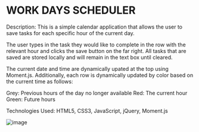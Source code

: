 # WORK DAYS SCHEDULER 

Description:  This is a simple calendar application that allows the user to save tasks for each specific hour of the current day. 

The user types in the task they would like to complete in the row with the relevant hour and clicks the save button on the far right. All tasks that are saved are stored locally and will remain in the text box until cleared. 

The current date and time are dynamically upated at the top using Moment.js. Additionally, each row is dynamically updated by color based on the current time as follows: 

Grey: Previous hours of the day no longer available 
Red: The current hour 
Green: Future hours 

Technologies Used: HTML5, CSS3, JavaScript, jQuery, Moment.js

![image](https://user-images.githubusercontent.com/60197994/77966768-af0f1300-72b1-11ea-8380-4a826950a951.png)



